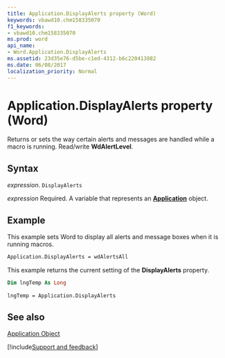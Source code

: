 ```yaml
---
title: Application.DisplayAlerts property (Word)
keywords: vbawd10.chm158335070
f1_keywords:
- vbawd10.chm158335070
ms.prod: word
api_name:
- Word.Application.DisplayAlerts
ms.assetid: 23d35e76-d5be-c1ed-4312-b6c220413882
ms.date: 06/08/2017
localization_priority: Normal
---
```



# Application.DisplayAlerts property (Word)

Returns or sets the way certain alerts and messages are handled while a macro is running. Read/write  **WdAlertLevel**.


## Syntax

_expression_. `DisplayAlerts`

_expression_ Required. A variable that represents an **[Application](Word.Application.md)** object. 


## Example

This example sets Word to display all alerts and message boxes when it is running macros.


```vb
Application.DisplayAlerts = wdAlertsAll
```

This example returns the current setting of the  **DisplayAlerts** property.




```vb
Dim lngTemp As Long 
 
lngTemp = Application.DisplayAlerts
```


## See also


[Application Object](Word.Application.md)

[!include[Support and feedback](~/includes/feedback-boilerplate.md)]